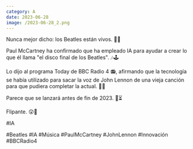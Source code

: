 ```yaml
--- 
category: A 
date: 2023-06-28 
image: /2023-06-28_2.png 
--- 
```


Nunca mejor dicho: los Beatles están vivos. 🎸🔥

Paul McCartney ha confirmado que ha empleado IA para ayudar a crear lo que él llama "el disco final de los Beatles". 🎶🕹️

Lo dijo al programa Today de BBC Radio 4 📻, afirmando que la tecnología se había utilizado para sacar la voz de John Lennon de una vieja canción para que pudiera completar la actual. 🎤🔄

Parece que se lanzará antes de fin de 2023. 📆⏳

Flipante. 😲🙌

#IA

#Beatles #IA #Música #PaulMcCartney #JohnLennon #Innovación #BBCRadio4